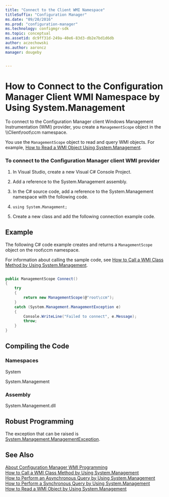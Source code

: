 ```yaml
---
title: "Connect to the Client WMI Namespace"
titleSuffix: "Configuration Manager"
ms.date: "09/20/2016"
ms.prod: "configuration-manager"
ms.technology: configmgr-sdk
ms.topic: conceptual
ms.assetid: dc9ff31d-249a-40e6-83d3-db2e7bd1d6db
author: aczechowski
ms.author: aaroncz
manager: dougeby


---
```

# How to Connect to the Configuration Manager Client WMI Namespace by Using System.Management
To connect to the Configuration Manager client Windows Management Instrumentation (WMI) provider, you create a `ManagementScope` object in the \\\Client\root\ccm namespace.  

 You use the `ManagementScope` object to read and query WMI objects. For example, [How to Read a WMI Object Using System.Management](../../../../develop/core/clients/programming/how-to-read-a-wmi-object-by-using-system.management.md).  

### To connect to the Configuration Manager client WMI provider  

1.  In Visual Studio, create a new Visual C# Console Project.  

2.  Add a reference to the System.Management assembly.  

3.  In the C# source code, add a reference to the System.Management namespace with the following code.  

4.  `using System.Management;`  

5.  Create a new class and add the following connection example code.  

## Example  
 The following C# code example creates and returns a `ManagementScope` object on the root\ccm namespace.  

 For information about calling the sample code, see [How to Call a WMI Class Method by Using System.Management](../../../../develop/core/clients/programming/how-to-call-a-wmi-class-method-by-using-system.management.md).  

```c#  

public ManagementScope Connect()  
{  
    try  
    {  
        return new ManagementScope(@"root\ccm");  
    }  
    catch (System.Management.ManagementException e)  
    {  
        Console.WriteLine("Failed to connect", e.Message);  
        throw;  
    }  
}  

```  

## Compiling the Code  

### Namespaces  
 System  

 System.Management  

### Assembly  
 System.Management.dll  

## Robust Programming  
 The exception that can be raised is [System.Management.ManagementException](https://msdn.microsoft.com/library/system.management.managementexception.aspx).  

## See Also  
 [About Configuration Manager WMI Programming](../../../../develop/core/clients/programming/about-configuration-manager-wmi-programming.md)   
 [How to Call a WMI Class Method by Using System.Management](../../../../develop/core/clients/programming/how-to-call-a-wmi-class-method-by-using-system.management.md)   
 [How to Perform an Asynchronous Query by Using System.Management](../../../../develop/core/clients/programming/how-to-perform-an-asynchronous-query-by-using-system.management.md)   
 [How to Perform a Synchronous Query by Using System.Management](../../../../develop/core/clients/programming/how-to-perform-a-synchronous-query-by-using-system.management.md)   
 [How to Read a WMI Object by Using System.Management](../../../../develop/core/clients/programming/how-to-read-a-wmi-object-by-using-system.management.md)
